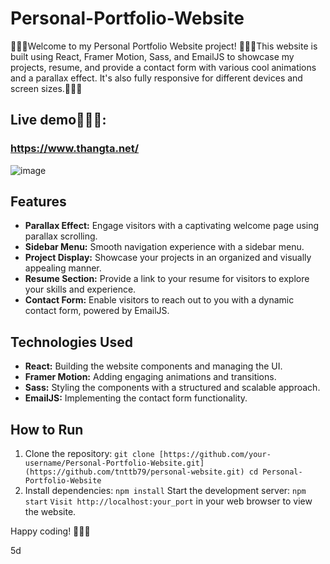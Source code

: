 # Personal-Portfolio-Website

🚀🚀🚀Welcome to my Personal Portfolio Website project! 🚀🚀🚀This website is built using React, Framer Motion, Sass, and EmailJS to showcase my projects, resume, and provide a contact form with various cool animations and a parallax effect. It's also fully responsive for different devices and screen sizes.🚀🚀🚀

## Live demo🚀🚀🚀:

### https://www.thangta.net/

![image](https://github.com/tnttb79/Personal-Portfolio-Website/assets/90600992/a1688ef3-7890-479a-92d1-464d90d53822)

## Features

- **Parallax Effect:** Engage visitors with a captivating welcome page using parallax scrolling.
- **Sidebar Menu:** Smooth navigation experience with a sidebar menu.
- **Project Display:** Showcase your projects in an organized and visually appealing manner.
- **Resume Section:** Provide a link to your resume for visitors to explore your skills and experience.
- **Contact Form:** Enable visitors to reach out to you with a dynamic contact form, powered by EmailJS.

## Technologies Used

- **React:** Building the website components and managing the UI.
- **Framer Motion:** Adding engaging animations and transitions.
- **Sass:** Styling the components with a structured and scalable approach.
- **EmailJS:** Implementing the contact form functionality.

## How to Run

1. Clone the repository:
   `git clone [https://github.com/your-username/Personal-Portfolio-Website.git](https://github.com/tnttb79/personal-website.git)
cd Personal-Portfolio-Website`
2. Install dependencies:
   `npm install`
   Start the development server:
   `npm start`
   `Visit http://localhost:your_port` in your web browser to view the website.

Happy coding! 🚀🚀🚀

5d
